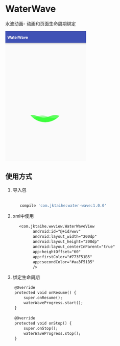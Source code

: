 WaterWave
==
水波动画- 动画和页面生命周期绑定

![show_waterWave](show.png)

使用方式
--
1) 导入包
  
   ```gradle
   
      compile 'com.jktaihe:water-wave:1.0.0'
   
   ``` 

2) xml中使用

``` 
      <com.jktaihe.wwview.WaterWaveView
            android:id="@+id/wwv"
            android:layout_width="200dp"
            android:layout_height="200dp"
            android:layout_centerInParent="true"
            app:heightOffset="60"
            app:firstColor="#773F51B5"
            app:secondColor="#aa3F51B5"
            />
``` 


3) 绑定生命周期



``` 
    @Override
    protected void onResume() {
        super.onResume();
        waterWaveProgress.start();
    }

    @Override
    protected void onStop() {
        super.onStop();
        waterWaveProgress.stop();
    }
     
``` 